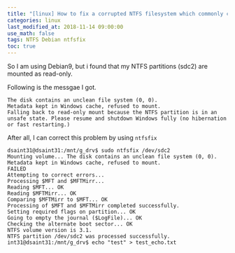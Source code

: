```yaml
---
title: "[linux] How to fix a corrupted NTFS filesystem which commonly can be mounted read-only on Debian9 (Stretch)"
categories: linux
last_modified_at: 2018-11-14 09:00:00
use_math: false
tags: NTFS Debian ntfsfix
toc: true
---
```


So I am using Debian9, but i found that my NTFS partitions (sdc2) are mounted as read-only.

Following is the messgae I got.

```
The disk contains an unclean file system (0, 0).
Metadata kept in Windows cache, refused to mount.
Falling back to read-only mount because the NTFS partition is in an
unsafe state. Please resume and shutdown Windows fully (no hibernation
or fast restarting.)
```

After all, I can correct this problem by using `ntfsfix`

```
dsaint31@dsaint31:/mnt/g_drv$ sudo ntfsfix /dev/sdc2
Mounting volume... The disk contains an unclean file system (0, 0).
Metadata kept in Windows cache, refused to mount.
FAILED
Attempting to correct errors... 
Processing $MFT and $MFTMirr...
Reading $MFT... OK
Reading $MFTMirr... OK
Comparing $MFTMirr to $MFT... OK
Processing of $MFT and $MFTMirr completed successfully.
Setting required flags on partition... OK
Going to empty the journal ($LogFile)... OK
Checking the alternate boot sector... OK
NTFS volume version is 3.1.
NTFS partition /dev/sdc2 was processed successfully.
int31@dsaint31:/mnt/g_drv$ echo "test" > test_echo.txt
```
